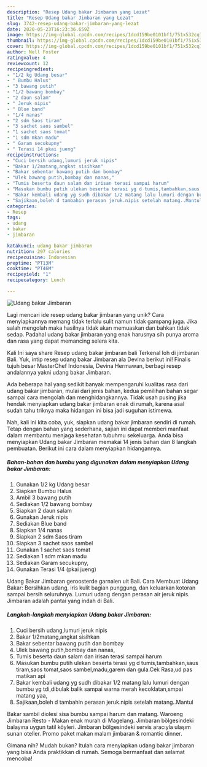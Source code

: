 ```yaml
---
description: "Resep Udang bakar Jimbaran yang Lezat"
title: "Resep Udang bakar Jimbaran yang Lezat"
slug: 3742-resep-udang-bakar-jimbaran-yang-lezat
date: 2020-05-23T16:23:36.659Z
image: https://img-global.cpcdn.com/recipes/1dcd159be0101bf1/751x532cq70/udang-bakar-jimbaran-foto-resep-utama.jpg
thumbnail: https://img-global.cpcdn.com/recipes/1dcd159be0101bf1/751x532cq70/udang-bakar-jimbaran-foto-resep-utama.jpg
cover: https://img-global.cpcdn.com/recipes/1dcd159be0101bf1/751x532cq70/udang-bakar-jimbaran-foto-resep-utama.jpg
author: Nell Foster
ratingvalue: 4
reviewcount: 12
recipeingredient:
- "1/2 kg Udang besar"
- " Bumbu Halus"
- "3 bawang putih"
- "1/2 bawang bombay"
- "2 daun salam"
- " Jeruk nipis"
- " Blue band"
- "1/4 nanas"
- "2 sdm Saos tiram"
- "3 sachet saos sambel"
- "1 sachet saos tomat"
- "1 sdm mkan madu"
- " Garam secukupny"
- " Terasi 14 pkai jueng"
recipeinstructions:
- "Cuci bersih udang,lumuri jeruk nipis"
- "Bakar 1/2matang,angkat sisihkan"
- "Bakar sebentar bawang putih dan bombay"
- "Ulek bawang putih,bombay dan nanas,"
- "Tumis beserta daun salam dan irisan terasi sampai harum"
- "Masukan bumbu putih ulekan beserta terasi yg d tumis,tambahkan,saus tiram,saos tomat,saos sambel,madu,garem dan gula.Cek Rasa,ud pas matikan api"
- "Bakar kembali udang yg sudh dibakar 1/2 matang lalu lumuri dengan bumbu yg tdi,dibulak balik sampai warna merah kecoklatan,smpai matang yaa,"
- "Sajikaan,boleh d tambahin perasan jeruk.nipis setelah matang..Mantul"
categories:
- Resep
tags:
- udang
- bakar
- jimbaran

katakunci: udang bakar jimbaran 
nutrition: 297 calories
recipecuisine: Indonesian
preptime: "PT13M"
cooktime: "PT46M"
recipeyield: "1"
recipecategory: Lunch

---
```



![Udang bakar Jimbaran](https://img-global.cpcdn.com/recipes/1dcd159be0101bf1/751x532cq70/udang-bakar-jimbaran-foto-resep-utama.jpg)

Lagi mencari ide resep udang bakar jimbaran yang unik? Cara menyiapkannya memang tidak terlalu sulit namun tidak gampang juga. Jika salah mengolah maka hasilnya tidak akan memuaskan dan bahkan tidak sedap. Padahal udang bakar jimbaran yang enak harusnya sih punya aroma dan rasa yang dapat memancing selera kita.

Kali Ini saya share Resep udang bakar jimbaran bali Terkenal loh di jimbaran Bali. Yuk, intip resep udang bakar Jimbaran ala Devina berikut ini! Finalis tujuh besar MasterChef Indonesia, Devina Hermawan, berbagi resep andalannya yakni udang bakar Jimbaran.

Ada beberapa hal yang sedikit banyak mempengaruhi kualitas rasa dari udang bakar jimbaran, mulai dari jenis bahan, kedua pemilihan bahan segar sampai cara mengolah dan menghidangkannya. Tidak usah pusing jika hendak menyiapkan udang bakar jimbaran enak di rumah, karena asal sudah tahu triknya maka hidangan ini bisa jadi suguhan istimewa.


Nah, kali ini kita coba, yuk, siapkan udang bakar jimbaran sendiri di rumah. Tetap dengan bahan yang sederhana, sajian ini dapat memberi manfaat dalam membantu menjaga kesehatan tubuhmu sekeluarga. Anda bisa menyiapkan Udang bakar Jimbaran memakai 14 jenis bahan dan 8 langkah pembuatan. Berikut ini cara dalam menyiapkan hidangannya.

<!--inarticleads1-->

##### Bahan-bahan dan bumbu yang digunakan dalam menyiapkan Udang bakar Jimbaran:

1. Gunakan 1/2 kg Udang besar
1. Siapkan  Bumbu Halus
1. Ambil 3 bawang putih
1. Sediakan 1/2 bawang bombay
1. Siapkan 2 daun salam
1. Gunakan  Jeruk nipis
1. Sediakan  Blue band
1. Siapkan 1/4 nanas
1. Siapkan 2 sdm Saos tiram
1. Siapkan 3 sachet saos sambel
1. Gunakan 1 sachet saos tomat
1. Sediakan 1 sdm mkan madu
1. Sediakan  Garam secukupny,
1. Gunakan  Terasi 1/4 (pkai jueng)


Udang Bakar Jimbaran geroosterde garnalen uit Bali. Cara Membuat Udang Bakar: Bersihkan udang, iris kulit bagian punggung, dan keluarkan kotoran sampai bersih seluruhnya. Lumuri udang dengan perasan air jeruk nipis. Jimbaran adalah pantai yang indah di Bali. 

<!--inarticleads2-->

##### Langkah-langkah menyiapkan Udang bakar Jimbaran:

1. Cuci bersih udang,lumuri jeruk nipis
1. Bakar 1/2matang,angkat sisihkan
1. Bakar sebentar bawang putih dan bombay
1. Ulek bawang putih,bombay dan nanas,
1. Tumis beserta daun salam dan irisan terasi sampai harum
1. Masukan bumbu putih ulekan beserta terasi yg d tumis,tambahkan,saus tiram,saos tomat,saos sambel,madu,garem dan gula.Cek Rasa,ud pas matikan api
1. Bakar kembali udang yg sudh dibakar 1/2 matang lalu lumuri dengan bumbu yg tdi,dibulak balik sampai warna merah kecoklatan,smpai matang yaa,
1. Sajikaan,boleh d tambahin perasan jeruk.nipis setelah matang..Mantul


Bakar sambil diolesi sisa bumbu sampai harum dan matang. Waroeng Jimbaran Resto - Makan enak murah di Magelang. Jimbaran bölgesindeki balayına uygun tatil köyleri. Jimbaran bölgesindeki servis aracıyla ulaşım sunan oteller. Promo paket makan malam jimbaran &amp; romantic dinner. 

Gimana nih? Mudah bukan? Itulah cara menyiapkan udang bakar jimbaran yang bisa Anda praktikkan di rumah. Semoga bermanfaat dan selamat mencoba!
